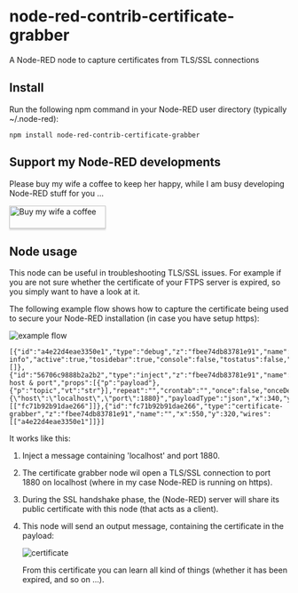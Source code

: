 # node-red-contrib-certificate-grabber
A Node-RED node to capture certificates from TLS/SSL connections

## Install
Run the following npm command in your Node-RED user directory (typically ~/.node-red):
```
npm install node-red-contrib-certificate-grabber
```

## Support my Node-RED developments
Please buy my wife a coffee to keep her happy, while I am busy developing Node-RED stuff for you ...

<a href="https://www.buymeacoffee.com/bartbutenaers" target="_blank"><img src="https://www.buymeacoffee.com/assets/img/custom_images/orange_img.png" alt="Buy my wife a coffee" style="height: 41px !important;width: 174px !important;box-shadow: 0px 3px 2px 0px rgba(190, 190, 190, 0.5) !important;-webkit-box-shadow: 0px 3px 2px 0px rgba(190, 190, 190, 0.5) !important;" ></a>

## Node usage
This node can be useful in troubleshooting TLS/SSL issues.  For example if you are not sure whether the certificate of your FTPS server is expired, so you simply want to have a look at it.

The following example flow shows how to capture the certificate being used to secure your Node-RED installation (in case you have setup https):

![example flow](https://user-images.githubusercontent.com/14224149/173449679-8c1a0256-15dd-48c1-a3ae-cfbbed3bf865.png)
```
[{"id":"a4e22d4eae3350e1","type":"debug","z":"fbee74db83781e91","name":"Certificate info","active":true,"tosidebar":true,"console":false,"tostatus":false,"complete":"payload","targetType":"msg","statusVal":"","statusType":"auto","x":760,"y":320,"wires":[]},{"id":"56706c9888b2a2b2","type":"inject","z":"fbee74db83781e91","name":"Inject host & port","props":[{"p":"payload"},{"p":"topic","vt":"str"}],"repeat":"","crontab":"","once":false,"onceDelay":0.1,"topic":"","payload":"{\"host\":\"localhost\",\"port\":1880}","payloadType":"json","x":340,"y":320,"wires":[["fc71b92b91dae266"]]},{"id":"fc71b92b91dae266","type":"certificate-grabber","z":"fbee74db83781e91","name":"","x":550,"y":320,"wires":[["a4e22d4eae3350e1"]]}]
```
It works like this:
1. Inject a message containing 'localhost' and port 1880.

2. The certificate grabber node wil open a TLS/SSL connection to port 1880 on localhost (where in my case Node-RED is running on https).

3. During the SSL handshake phase, the (Node-RED) server will share its public certificate with this node (that acts as a client).

4. This node will send an output message, containing the certificate in the payload:

   ![certificate](https://user-images.githubusercontent.com/14224149/173451096-d40c632d-49eb-4877-a3a2-382b6e793842.png)

   From this certificate you can learn all kind of things (whether it has been expired, and so on ...).
   

